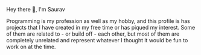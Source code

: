 
Hey there 👋, I'm Saurav

Programming is my profession as well as my hobby, and this profile is has projects that I have created in my free time or has piqued my interest. Some of them are related to - or build off - each other, but most of them are completely unrelated and represent whatever I thought it would be fun to work on at the time.

<!---
white-wolf9/white-wolf9 is a ✨ special ✨ repository because its `README.md` (this file) appears on your GitHub profile.
You can click the Preview link to take a look at your changes.
--->
